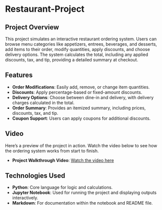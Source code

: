 # Restaurant-Project

## Project Overview
This project simulates an interactive restaurant ordering system. Users can browse menu categories like appetizers, entrees, beverages, and desserts, add items to their order, modify quantities, apply discounts, and choose delivery options. The system calculates the total, including any applied discounts, tax, and tip, providing a detailed summary at checkout.

## Features
- **Order Modifications**: Easily add, remove, or change item quantities.
- **Discounts**: Apply percentage-based or fixed-amount discounts.
- **Delivery Options**: Choose between dine-in and delivery, with delivery charges calculated in the total.
- **Order Summary**: Provides an itemized summary, including prices, discounts, tax, and tip.
- **Coupon Support**: Users can apply coupons for additional discounts.

## Video

Here’s a preview of the project in action. Watch the video below to see how the ordering system works from start to finish.

- **Project Walkthrough Video**: [Watch the video here](https://drive.google.com/file/d/1CWFOCr3HC22FkzcDKzk85N5kDeD2tlrC/view?usp=sharing)

## Technologies Used

- **Python**: Core language for logic and calculations.
- **Jupyter Notebook**: Used for running the project and displaying outputs interactively.
- **Markdown**: For documentation within the notebook and README file.

